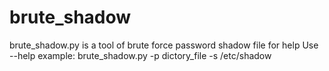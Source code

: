 # brute_shadow
brute_shadow.py is a tool of brute force password shadow file
for help Use --help 
example: brute_shadow.py -p dictory_file -s /etc/shadow
